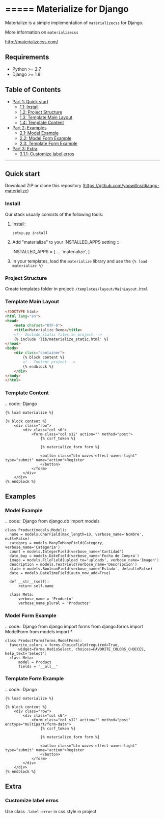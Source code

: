 =====
Materialize for Django
=====

Materialize is a simple implementation of ``materializecss`` for Django.

More information on ``materializecss``

http://materializecss.com/

Requirements
------------

- Python >= 2.7
- Django >= 1.8


## Table of Contents
- [Part 1: Quick start ](#quick-start)
  - [1.1: Install](#install)
  - [1.2: Project Structure](#project-structure)
  - [1.3: Template Main Layout](#template-main-layout)
  - [1.4: Template Content](#template-content)
- [Part 2: Examples](#examples)
  - [2.1: Model Example](#model-example)
  - [2.2: Model Form Example](#model-form-example)
  - [2.3: Template Form Example](#template-form-example)
- [Part 3: Extra](#extra)
  - [3.1.1: Customize label erros](#customize-label-errors)

---

## Quick start 

Download ZIP or clone this repository (https://github.com/yoowillns/django-materialize) 

### Install

Our stack usually consists of the following tools:

1. Install:

   ``setup.py install``

2. Add "materialize" to your INSTALLED_APPS setting ::
	
    INSTALLED_APPS = [
        ...
        'materialize',
    ]

3. In your templates, load the ``materialize`` library and use the ``{% load materialize %}`` 

### Project Structure
  
  Create templates folder in project: `/templates/layout/MainLayout.html`

### Template Main Layout

```html
<!DOCTYPE html>
<html lang="en">
<head>
    <meta charset="UTF-8">
    <title>Materialize Demo</title>
    <!-- Include static files in project -->
    {% include 'lib/materialize_static.html' %}
</head>
<body>
    <div class="container">
        {% block content %}
        <!-- Content project -->
        {% endblock %}
    </div>
</body>
</html>
```

### Template Content

   .. code:: Django

    {% load materialize %}

  	{% block content %}
  	    <div class="row">
  	        <div class="col s6">
  	            <form class="col s12" action="" method="post">
  	                {% csrf_token %}

  	                {% materialize_form form %}

  	                <button class="btn waves-effect waves-light" type="submit" name="action">Register
  	                </button>
  	            </form>
  	        </div>
  	    </div>
  	{% endblock %}

## Examples

### Model Example

   .. code:: Django
    from django.db import models

    class Product(models.Model):
      name = models.CharField(max_length=10, verbose_name='Nombre', null=False)
      category = models.ManyToManyField(Category, verbose_name='Categoria')
      count = models.IntegerField(verbose_name='Cantidad')
      date_buy = models.DateField(verbose_name='Fecha de Compra')
      image = models.FileField(upload_to='uploads', verbose_name='Imagen')
      description = models.TextField(verbose_name='Descripcion')
      state = models.BooleanField(verbose_name='Estado', default=False)
      date = models.DateTimeField(auto_now_add=True)

      def __str__(self):
          return self.name

      class Meta:
          verbose_name = 'Producto'
          verbose_name_plural = 'Productos'

### Model Form Example

   .. code:: Django
    from django import forms
    from django.forms import ModelForm
    from models import *
   
    class ProductForm(forms.ModelForm):
      favorite_colors = forms.ChoiceField(required=True,
          widget=forms.RadioSelect, choices=FAVORITE_COLORS_CHOICES, help_text='Select')
      class Meta:
          model = Product
          fields = '__all__'


### Template Form Example

   .. code:: Django

    {% load materialize %}

  	{% block content %}
  	    <div class="row">
  	        <div class="col s6">
  	            <form class="col s12" action="" method="post" enctype="multipart/form-data">
  	                {% csrf_token %}

  	                {% materialize_form form %}
  	                
  	                <button class="btn waves-effect waves-light" type="submit" name="action">Register
  	                </button>
  	            </form>
  	        </div>
  	    </div>
  	{% endblock %}

## Extra
### Customize label erros
Use class `.label-error` in css style in project



